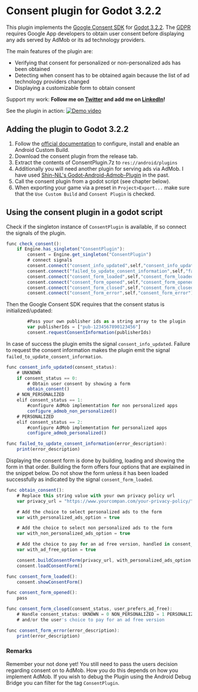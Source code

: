 

# Consent plugin for Godot 3.2.2

This plugin implements the [Google Consent SDK](https://developers.google.com/admob/android/eu-consent/) for [Godot 3.2.2](https://godotengine.org/). The [GDPR](https://gdpr.eu/) requires Google App developers to obtain user consent before displaying any ads served by AdMob or its ad technology providers.

The main features of the plugin are:
* Verifying that consent for personalized or non-personalized ads has been obtained
* Detecting when consent has to be obtained again because the list of ad technology providers changed
* Displaying a customizable form to obtain consent

Support my work:
**Follow me on [Twitter](https://twitter.com/pascalschwenke) and add me on [LinkedIn](https://www.linkedin.com/public-profile/settings?trk=d_flagship3_profile_self_view_public_profile)!**

See the plugin in action:
[![Demo video](http://example.com/exampl.png)](http://example.com/link "Demo video")

## Adding the plugin to Godot 3.2.2
1. Follow the [official documentation](https://docs.godotengine.org/en/latest/getting_started/workflow/export/android_custom_build.html) to configure, install and enable an Android Custom Build.
2. Download the consent plugin from the release tab.
3. Extract the contents of ConsentPlugin.7z to `res://android/plugins`
4. Additionally you will need another plugin for serving ads via AdMob. I have used [Shin-NiL's Godot-Android-Admob-Plugin](https://github.com/Shin-NiL/Godot-Android-Admob-Plugin) in the past.
5. Call the consent plugin from a godot script (see chapter below).
6. When exporting your game via a preset in `Project>Export...` make sure that the `Use Custom Build` and `Consent Plugin` is checked.

## Using the consent plugin in a godot script
Check if the singleton instance of `ConsentPlugin` is available, if so connect the signals of the plugin.
```javascript
func check_consent():
	if Engine.has_singleton("ConsentPlugin"):
		consent = Engine.get_singleton("ConsentPlugin")
		# connect signals
		consent.connect("consent_info_updated",self,"consent_info_updated")
		consent.connect("failed_to_update_consent_information",self,"failed_to_update_consent_information")
		consent.connect("consent_form_loaded",self,"consent_form_loaded")
		consent.connect("consent_form_opened",self,"consent_form_opened")
		consent.connect("consent_form_closed",self,"consent_form_closed")
		consent.connect("consent_form_error",self,"consent_form_error")
```
Then the Google Consent SDK requires that the consent status is initialized/updated:
```javascript
		#Pass your own publisher ids as a string array to the plugin
		var publisherIds = ["pub-1234567890123456"]
		consent.requestConsentInformation(publisherIds)
```
In case of success the plugin emits the signal `consent_info_updated`. Failure to request the consent information makes the plugin emit the signal `failed_to_update_consent_information`.
```javascript
func consent_info_updated(consent_status):
	# UNKNOWN
	if consent_status == 0:
		# Obtain user consent by showing a form
		obtain_consent()
	# NON_PERSONALIZED
	elif consent_status == 1:
		#configure AdMob implementation for non personalized apps
		configure_admob_non_personalized()
	# PERSONALIZED
	elif consent_status == 2:
		#configure AdMob implementation for personalized apps
		configure_admob_personalized()

func failed_to_update_consent_information(error_description):
	print(error_description)
```

Displaying the consent form is done by building, loading and showing the form in that order.
Building the form offers four options that are explained in the snippet below. Do not show the form unless it has been loaded successfully as indicated by the signal `consent_form_loaded`.
```javascript
func obtain_consent():
	# Replace this string value with your own privacy policy url
	var privacy_url = "https://www.yourcompan.com/your-privacy-policy/"

	# Add the choice to select personalized ads to the form
	var with_personalized_ads_option = true

	# Add the choice to select non personalized ads to the form
	var with_non_personalized_ads_option = true

	# Add the choice to pay for an ad free version, handled in consent_form_closed
	var with_ad_free_option = true

	consent.buildConsentForm(privacy_url, with_personalized_ads_option , with_non_personalized_ads_option , ad_free_option)
	consent.loadConsentForm()

func consent_form_loaded():
	consent.showConsentForm()

func consent_form_opened():
	pass

func consent_form_closed(consent_status, user_prefers_ad_free):
	# Handle consent_status: UKNOWN = 0 NON_PERSONALIZED = 1 PERSONALIZED = 2
	# and/or the user's choice to pay for an ad free version

func consent_form_error(error_description):
	print(error_description)
```

### Remarks
Remember your not done yet! You still need to pass the users decision regarding consent on to AdMob. How you do this depends on how you implement AdMob.
If you wish to debug the Plugin using the Android Debug Bridge you can filter for the tag `ConsentPlugin`.